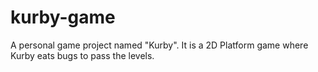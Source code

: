 # kurby-game
A personal game project named "Kurby".
It is a 2D Platform game where Kurby eats bugs to pass the levels.
